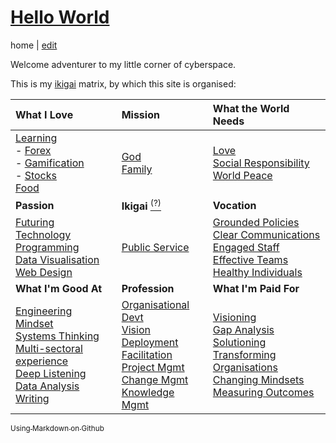 # [Hello World](https://alwinwoo.github.io/)
home | [edit](https://github.com/alwinwoo/alwinwoo.github.io/edit/master/index.md)

Welcome adventurer to my little corner of cyberspace.

This is my [ikigai][ikigai] matrix, by which this site is organised:

What I Love             | Mission                                 | What the World Needs
:---                    | :---                                    | :---
[Learning][Learn]<br>- [Forex][FX]<br>- [Gamification](Game)<br>- [Stocks][stocks]<br>[Food](food)<br> | [God](#)<br>[Family](#)<br> | [Love](#)<br>[Social Responsibility](#)<br>[World Peace](#)
**Passion**             | **Ikigai** [<sup>(?)</sup>][ikigai]     | **Vocation**
[Futuring](#)<br>[Technology](#)<br>[Programming](#)<br>[Data Visualisation](#)<br>[Web Design](#) | [Public Service](#)<br>      | [Grounded Policies](#)<br>[Clear Communications](#)<br>[Engaged Staff](#)<br>[Effective Teams](#)<br>[Healthy Individuals](#)
**What I'm Good At**    | **Profession**                          | **What I'm Paid For**
[Engineering Mindset][eng]<br>[Systems Thinking](#)<br>[Multi-sectoral experience](#)<br>[Deep Listening](#)<br>[Data Analysis](#)<br>[Writing](#) | [Organisational Devt](#)<br>[Vision Deployment](#)<br>[Facilitation](#)<br>[Project Mgmt](#)<br>[Change Mgmt](#)<br>[Knowledge Mgmt](#) | [Visioning](#)<br>[Gap Analysis](#)<br>[Solutioning](#)<br>[Transforming Organisations](#)<br>[Changing Mindsets](#)<br>[Measuring Outcomes](#)<br>

[<sub>Using Markdown on Github</sub>][GH]

[eng]:      https://alwinwoo.github.io/pages/engineering.html       "Engineering Mindset"
[food]:     #                                                       "Food"
[FX]:       #                                                       "Forex Trading"
[Game]:     #                                                       "Gamification"
[GH]:       https://alwinwoo.github.io/pages/github.html            "GitHub and Markdown"
[ikigai]:   https://alwinwoo.github.io/pages/ikigai.html            "Ikigai"
[Learn]:    #                                                       "Learning"
[stocks]:   https://alwinwoo.github.io/stocks.html                  "Stocks"
